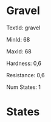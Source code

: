 # Gravel

TextId: gravel

MinId: 68

MaxId: 68

Hardness: 0,6

Resistance: 0,6


Num States: 1

# States
```

```